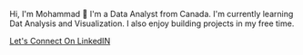Hi, I'm Mohammad 👋
I'm a Data Analyst from Canada. I'm currently learning Dat Analysis and Visualization. I also enjoy building projects in my free time.

<a href="https://www.linkedin.com/in/mohammadrashiid/">Let's Connect On LinkedIN</a>
